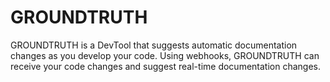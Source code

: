 # GROUNDTRUTH
GROUNDTRUTH is a DevTool that suggests automatic documentation changes as you develop your code. Using webhooks, GROUNDTRUTH can receive your code changes and suggest real-time documentation changes.
